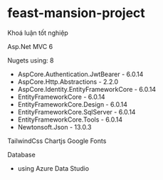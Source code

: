 # feast-mansion-project
 Khoá luận tốt nghiệp

 Asp.Net MVC 6

 Nugets using: 8
 - AspCore.Authentication.JwtBearer - 6.0.14
 - AspCore.Http.Abstractions - 2.2.0
 - AspCore.Identity.EntityFrameworkCore - 6.0.14
 - EntityFrameworkCore - 6.0.14
 - EntityFrameworkCore.Design - 6.0.14
 - EntityFrameworkCore.SqlServer - 6.0.14
 - EntityFrameworkCore.Tools - 6.0.14
 - Newtonsoft.Json - 13.0.3

 TailwindCss
 Chartjs
 Google Fonts

 Database
 - using Azure Data Studio